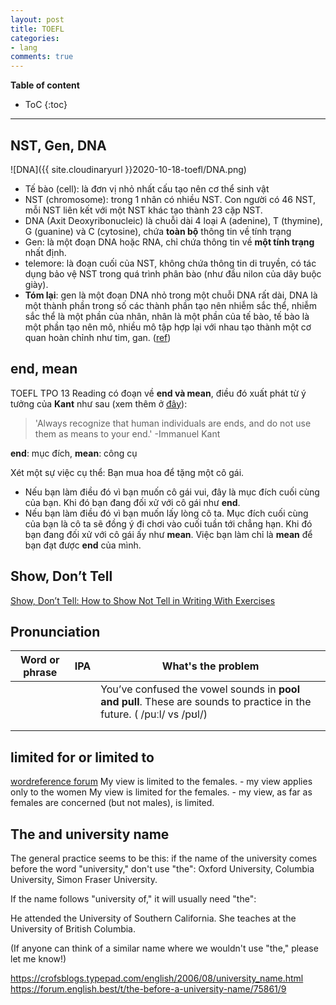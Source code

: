 ```yaml
---
layout: post
title: TOEFL
categories:
- lang
comments: true
---
```



**Table of content**
* ToC
{:toc}
----

## NST, Gen, DNA

![DNA]({{ site.cloudinaryurl }}2020-10-18-toefl/DNA.png)

- Tế bào (cell): là đơn vị nhỏ nhất cấu tạo nên cơ thể sinh vật
- NST (chromosome): trong 1 nhân có nhiều NST. Con người có 46 NST, mỗi NST liên kết với một NST khác tạo thành 23 cặp NST.
- DNA (Axit Deoxyribonucleic) là chuỗi dài 4 loại  A (adenine), T (thymine), G (guanine) và C (cytosine), chứa **toàn bộ** thông tin về tính trạng
- Gen: là một đoạn DNA hoặc RNA, chỉ chứa thông tin về **một tính trạng** nhất định.
- telemore: là đoạn cuối của NST, không chứa thông tin di truyền, có tác dụng bảo vệ NST trong quá trình phân bào (như đầu nilon của dây buộc giày).
- **Tóm lại**: gen là một đoạn DNA nhỏ trong một chuỗi DNA rất dài, DNA là  một thành phần trong số các thành phần tạo nên nhiễm sắc thể, nhiễm sắc  thể là một phần của nhân, nhân là một phần của tế bào, tế bào là một  phần tạo nên mô, nhiều mô tập hợp lại với nhau tạo thành một cơ quan  hoàn chỉnh như tim, gan. ([ref](https://www.banhoituidap.com/p/2498/su-khac-nhau-giua-dna-nhiem-sac-the-va-gen-la-gi/))



## end, mean

TOEFL TPO 13 Reading có đoạn về **end và mean**, điều đó xuất phát từ ý tưởng của **Kant** như sau (xem thêm ở [đây](https://spiderum.com/bai-dang/Mot-Nguyen-tac-cho-Cuoc-song-egf)):

>  'Always recognize that human individuals are ends, and do not use them as means to your end.' -Immanuel Kant 

**end**: mục đích, **mean**: công cụ

Xét một sự việc cụ thể: Bạn mua hoa để tặng một cô gái.

- Nếu bạn làm điều đó vì bạn muốn cô gái vui, đây là mục đích cuối cùng của bạn. Khi đó bạn đang đối xử với cô gái như **end**.
- Nếu bạn làm điều đó vì bạn muốn lấy lòng cô ta. Mục đích cuối cùng của bạn là cô ta sẽ đồng ý đi chơi vào cuối tuần tới chẳng hạn. Khi đó bạn đang đối xử với cô gái ấy như **mean**. Việc bạn làm chỉ là **mean** để bạn đạt được **end** của mình.

## Show, Don’t Tell

[Show, Don’t Tell: How to Show Not Tell in Writing With Exercises](https://self-publishingschool.com/show-dont-tell-writing/)

## Pronunciation

| Word or phrase | IPA  | What's the problem                                           |
| -------------- | ---- | ------------------------------------------------------------ |
|                |      | You’ve confused the vowel sounds in **pool and pull**. These are sounds to practice in the future. ( /puːl/ vs /pʊl/) |
|                |      |                                                              |
|                |      |                                                              |

## limited for or limited to
[wordreference forum](https://forum.wordreference.com/threads/limited-to-or-limited-for.2328822/)
My view is limited to the females. - my view applies only to the women
My view is limited for the females. - my view, as far as females are concerned (but not males), is limited.

## The and university name

The general practice seems to be this: if the name of the university comes before the word "university," don't use "the": Oxford University, Columbia University, Simon Fraser University.

If the name follows "university of," it will usually need "the":

He attended the University of Southern California.
She teaches at the University of British Columbia.

(If anyone can think of a similar name where we wouldn't use "the," please let me know!)

https://crofsblogs.typepad.com/english/2006/08/university_name.html
https://forum.english.best/t/the-before-a-university-name/75861/9


